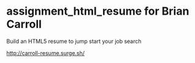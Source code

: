 # assignment_html_resume for Brian Carroll
Build an HTML5 resume to jump start your job search

http://carroll-resume.surge.sh/
